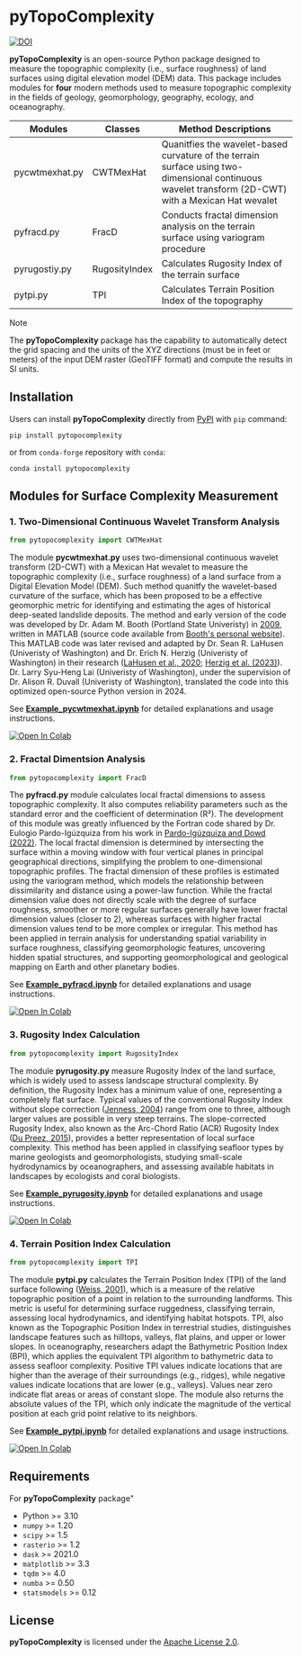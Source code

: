 # pyTopoComplexity
[![DOI](https://zenodo.org/badge/DOI/10.5281/zenodo.11239338.svg)](https://doi.org/10.5281/zenodo.11239338)

**pyTopoComplexity** is an open-source Python package designed to measure the topographic complexity (i.e., surface roughness) of land surfaces using digital elevation model (DEM) data. This package includes modules for **four** modern methods used to measure topographic complexity in the fields of geology, geomorphology, geography, ecology, and oceanography.

| Modules  | Classes | Method Descriptions |
| ------------- | ------------- | ------------- |
| pycwtmexhat.py | CWTMexHat | Quanitfies the wavelet-based curvature of the terrain surface using two-dimensional continuous wavelet transform (2D-CWT) with a Mexican Hat wevalet |
| pyfracd.py | FracD | Conducts fractal dimension analysis on the terrain surface using variogram procedure |
| pyrugostiy.py | RugosityIndex | Calculates Rugosity Index of the terrain surface |
| pytpi.py | TPI | Calculates Terrain Position Index of the topography |

> [!NOTE]
> The **pyTopoComplexity** package has the capability to automatically detect the grid spacing and the units of the XYZ directions (must be in feet or meters) of the input DEM raster (GeoTIFF format) and compute the results in SI units.

## Installation

Users can install **pyTopoComplexity** directly from [PyPI](https://pypi.org/project/pytopocomplexity/) with `pip` command:
```
pip install pytopocomplexity
```
or from `conda-forge` repository with `conda`:
```
conda install pytopocomplexity
```

## Modules for Surface Complexity Measurement

### 1. Two-Dimensional Continuous Wavelet Transform Analysis

```python
from pytopocomplexity import CWTMexHat
```

The module **pycwtmexhat.py** uses two-dimensional continuous wavelet transform (2D-CWT) with a Mexican Hat wevalet to measure the topographic complexity (i.e., surface roughness) of a land surface from a Digital Elevation Model (DEM). Such method quanitfy the wavelet-based curvature of the surface, which has been proposed to be a effective geomorphic metric for identifying and estimating the ages of historical deep-seated landslide deposits. The method and early version of the code was developed by Dr. Adam M. Booth (Portland State Univeristy) in [2009](https://doi.org/10.1016/j.geomorph.2009.02.027), written in MATLAB (source code available from [Booth's personal website](https://web.pdx.edu/~boothad/tools.html)). This MATLAB code was later revised and adapted by Dr. Sean R. LaHusen (Univeristy of Washington) and Dr. Erich N. Herzig (Univeristy of Washington) in their research ([LaHusen et al., 2020](https://doi.org/10.1126/sciadv.aba6790); [Herzig et al. (2023)](https://doi.org/10.1785/0120230079)). Dr. Larry Syu-Heng Lai (Univeristy of Washington), under the supervision of Dr. Alison R. Duvall (Univeristy of Washington), translated the code into this optimized open-source Python version in 2024.

See [**Example_pycwtmexhat.ipynb**](https://github.com/GeoLarryLai/pyTopoComplexity/blob/main/Example_pycwtmexhat.ipynb) for detailed explanations and usage instructions. 

[![Open In Colab](https://colab.research.google.com/assets/colab-badge.svg)](https://colab.research.google.com/github/GeoLarryLai/pyTopoComplexity/blob/main/Example_pycwtmexhat.ipynb)

### 2. Fractal Dimentsion Analysis

```python
from pytopocomplexity import FracD
```

The **pyfracd.py** module calculates local fractal dimensions to assess topographic complexity. It also computes reliability parameters such as the standard error and the coefficient of determination (R²). The development of this module was greatly influenced by the Fortran code shared by Dr. Eulogio Pardo-Igúzquiza from his work in [Pardo-Igúzquiza and Dowd (2022)](https://doi.org/10.1016/j.icarus.2022.115109). The local fractal dimension is determined by intersecting the surface within a moving window with four vertical planes in principal geographical directions, simplifying the problem to one-dimensional topographic profiles. The fractal dimension of these profiles is estimated using the variogram method, which models the relationship between dissimilarity and distance using a power-law function. While the fractal dimension value does not directly scale with the degree of surface roughness, smoother or more regular surfaces generally have lower fractal dimension values (closer to 2), whereas surfaces with higher fractal dimension values tend to be more complex or irregular. This method has been applied in terrain analysis for understanding spatial variability in surface roughness, classifying geomorphologic features, uncovering hidden spatial structures, and supporting geomorphological and geological mapping on Earth and other planetary bodies.

See [**Example_pyfracd.ipynb**](https://github.com/GeoLarryLai/pyTopoComplexity/blob/main/Example_pyfracd.ipynb) for detailed explanations and usage instructions.

[![Open In Colab](https://colab.research.google.com/assets/colab-badge.svg)](https://colab.research.google.com/github/GeoLarryLai/pyTopoComplexity/blob/main/Example_pyfracd.ipynb)

### 3. Rugosity Index Calculation

```python
from pytopocomplexity import RugosityIndex
```

The module **pyrugosity.py** measure Rugosity Index of the land surface, which is widely used to assess landscape structural complexity. By definition, the Rugosity Index has a minimum value of one, representing a completely flat surface. Typical values of the conventional Rugosity Index without slope correction ([Jenness, 2004](https://onlinelibrary.wiley.com/doi/abs/10.2193/0091-7648%282004%29032%5B0829%3ACLSAFD%5D2.0.CO%3B2)) range from one to three, although larger values are possible in very steep terrains. The slope-corrected Rugosity Index, also known as the Arc-Chord Ratio (ACR) Rugosity Index ([Du Preez, 2015](https://doi.org/10.1007/s10980-014-0118-8)), provides a better representation of local surface complexity. This method has been applied in classifying seafloor types by marine geologists and geomorphologists, studying small-scale hydrodynamics by oceanographers, and assessing available habitats in landscapes by ecologists and coral biologists.

See [**Example_pyrugosity.ipynb**](https://github.com/GeoLarryLai/pyTopoComplexity/blob/main/Example_pyrugosity.ipynb) for detailed explanations and usage instructions.

[![Open In Colab](https://colab.research.google.com/assets/colab-badge.svg)](https://colab.research.google.com/github/GeoLarryLai/pyTopoComplexity/blob/main/Example_pyrugosity.ipynb)

### 4. Terrain Position Index Calculation

```python
from pytopocomplexity import TPI
```

The module **pytpi.py** calculates the Terrain Position Index (TPI) of the land surface following ([Weiss, 2001](https://www.jennessent.com/arcview/TPI_Weiss_poster.htm)), which is a measure of the relative topographic position of a point in relation to the surrounding landforms. This metric is useful for determining surface ruggedness, classifying terrain, assessing local hydrodynamics, and identifying habitat hotspots. TPI, also known as the Topographic Position Index in terrestrial studies, distinguishes landscape features such as hilltops, valleys, flat plains, and upper or lower slopes. In oceanography, researchers adapt the Bathymetric Position Index (BPI), which applies the equivalent TPI algorithm to bathymetric data to assess seafloor complexity. Positive TPI values indicate locations that are higher than the average of their surroundings (e.g., ridges), while negative values indicate locations that are lower (e.g., valleys). Values near zero indicate flat areas or areas of constant slope. The module also returns the absolute values of the TPI, which only indicate the magnitude of the vertical position at each grid point relative to its neighbors.

See [**Example_pytpi.ipynb**](https://github.com/GeoLarryLai/pyTopoComplexity/blob/main/Example_pytpi.ipynb) for detailed explanations and usage instructions.

[![Open In Colab](https://colab.research.google.com/assets/colab-badge.svg)](https://colab.research.google.com/github/GeoLarryLai/pyTopoComplexity/blob/main/Example_pytpi.ipynb)

## Requirements
For **pyTopoComplexity** package"
* Python >= 3.10
* `numpy` >= 1.20
* `scipy` >= 1.5
* `rasterio` >= 1.2
* `dask` >= 2021.0
* `matplotlib` >= 3.3
* `tqdm` >= 4.0
* `numba` >= 0.50
* `statsmodels` >= 0.12

## License
**pyTopoComplexity** is licensed under the [Apache License 2.0](LICENSE).
